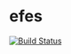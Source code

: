 # efes

[![Build Status](https://travis-ci.org/putdotio/efes.svg?branch=master)](https://travis-ci.org/putdotio/efes)
